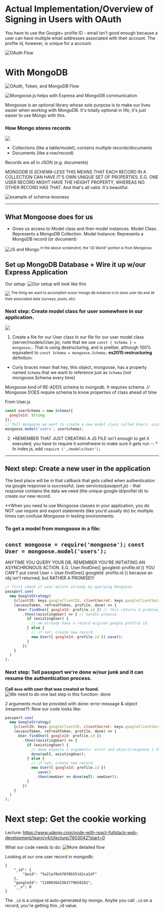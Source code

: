 # Actual Implementation/Overview of Signing in Users with OAuth

You have to use the Google+ profile ID - email isn't good enough because a user can have multiple email addresses associated with their account. The profile id, however, is unique for a account.

![OAuth Flow](https://www.dropbox.com/s/sq0o21t7qmveb3o/Screenshot%202017-11-28%2010.59.37.png?raw=1)

# With MongoDB
![OAuth, Token, and MongoDB Flow](https://www.dropbox.com/s/n8vkr4udbjtpo85/Screenshot%202017-11-28%2011.01.49.png?raw=1)

![Mongoose.js helps with Express and MongoDB communication](https://www.dropbox.com/s/inazpxjkdlxf2qe/Screenshot%202017-12-01%2011.22.19.png?raw=1)

Mongoose is an optional library whose sole purpose is to make our lives easier when working with MongoDB. It's totally optional in life, it's just easier to use Mongo with this.

### How Mongo stores records
![](https://www.dropbox.com/s/jlquh4df25ccbsx/Screenshot%202017-12-01%2011.23.51.png?raw=1)

* Collections (like a table/model); contains multiple records/documents
* Documents (like a row/record)

Records are all in JSON (e.g. documents)

*MONGODB IS SCHEMA-LESS* THIS MEANS THAT EACH RECORD IN A COLLECTION CAN HAVE IT'S OWN UNIQUE SET OF PROPERTIES. E.G. ONE USER RECORD MIGHT HAVE THE HEIGHT PROPERTY, WHEREAS NO OTHER RECORD HAS THAT. And that's all valid. It's beautiful. 

![example of schema-lessness](https://www.dropbox.com/s/6zjyvyny1t60yhu/Screenshot%202017-12-01%2011.26.30.png?raw=1)

---

## What Mongoose does for us

* Gives us access to Model class and then model instances.
Model Class: Represents a MongoDB Collection.
Model Instance: Represents a MongoDB record (or document)

![JS and Mongo](https://www.dropbox.com/s/fec4edbm07isv9q/Screenshot%202017-12-01%2011.27.54.png?raw=1)
<sup>In the above screenshot, the "JS World" portion is from Mongoose.</sup>

## Set up MongoDB Database + Wire it up w/our Express Application
Our setup:
![Our setup will look like this](https://www.dropbox.com/s/of38iggc58uz1sv/Screenshot%202017-12-01%2011.32.32.png?raw=1)

![](https://www.dropbox.com/s/1avcycdxe7r6xb1/Screenshot%202017-12-01%2011.53.44.png?raw=1)
<sup>The thing we want to accomplish w/our mongo db instance is to store user ids and all their associated data (surveys, posts, etc)</sup>

### Next step: Create model class for user somewhere in our application.
![](https://www.dropbox.com/s/6osxsdsu77y3whw/Screenshot%202017-12-01%2011.57.00.png?raw=1)

1. Create a file for our User class
In our file for our user model class (server/models/User.js), note that we use `const { Schema } = mongoose;`. That is using destructuring, and is prettier, although 100% equivalent to `const Schema = mongoose.Schema;`
**es2015 restructuring** definition: 
- Curly braces mean that hey, this object, mongoose, has a property named `Schema` that we want to reference just as `Schema` (not mongoose.Schema every time) 

Mongoose kind of RE-ADDS schema to mongodb. It requires schema.
// Mongoose DOES require schema to know properties of class ahead of time

From User.js
```js
const userSchema = new Schema({
  googleId: String
});
// Tell mongoose we want to create a new model class called Users, using userSchema
mongoose.model('users', userSchema);
```
2. *REMEMBER THAT JUST CREATING A JS FILE isn't enough to get it executed; you have to require it somehwere to make sure it gets run -- *
In index.js, add `require ('./models/User');`

---
## Next step: Create a new user in the application
The best place will be in that callback that gets called when authentication via google response is successful; (see services/passport.js) - that response contains the data we need (the unique google id/profiel id) to create our new record.

**When you need to use Mongoose classes in your application, you do NOT use require and export statements (like you'd usually do) bc multiple times can confuse Mongoose in testing environments:
### To get a model from mongoose in a file:
`const mongoose = require('mongoose');`
`const User = mongoose.model('users');`
---

ANYTIME YOU QUERY YOUR DB, REMEMBER YOU'RE INITIATING AN ASYNCHRONOUS ACTION. 
E.G. User.findOne({ googleId: profile.id })
YOU CAN'T put
const User = User.findOne({ googleId: profile.id }) because an obj isn't returned, but RATHER A PROMISE!!!

```js
// first check if user exists already by querying Mongoose
passport.use(
  new GoogleStrategy(
    {clientID: keys.googleClientID, clientSecret: keys.googleClientSecret, callbackURL: '/auth/google/callback'},
    (accessToken, refreshToken, profile, done) => {
      User.findOne({ googleId: profile.id }) // this returns a promise, not an object
        .then((existingUser) => { // handle promise
          if (existingUser) {
            // we already have a record w/given google profile id
          } else {
            // if not, create new record
            new User({ googleId: profile.id }).save();
          }
        })
    }
  )
);
```

### Next step: Tell passport we're done w/our junk and it can resume the authentication process.

**Call `done` with user that was created or found.**
![We need to do one last step in this function- done](https://www.dropbox.com/s/i3gn49mzsu1hkre/Screenshot%202017-12-01%2012.46.24.png?raw=1)

2 arguments must be provided with done: error message & object (response?):
Now our code looks like:
```js
passport.use(
  new GoogleStrategy(
    {clientID: keys.googleClientID, clientSecret: keys.googleClientSecret, callbackURL: '/auth/google/callback'},
    (accessToken, refreshToken, profile, done) => {
      User.findOne({ googleId: profile.id })
        .then((existingUser) => {
          if (existingUser) {
            // done expects 2 arguments: error and object/response i think
            done(null, existingUser);
          } else {
            // if not, create new record
            new User({ googleId: profile.id })
              .save()
              .then(newUser => done(null, newUser));
          }
        })
    }
  )
);
```

# Next step: Get the cookie working
Lecture: https://www.udemy.com/node-with-react-fullstack-web-development/learn/v4/t/lecture/7603042?start=0

What our code needs to do: 
![More detailed flow](https://www.dropbox.com/s/tk298yhdiiry8xb/Screenshot%202017-12-01%2013.14.49.png?raw=1)

Looking at our one user record in mongodb:
```
{
    "_id": {
        "$oid": "5a21a70a5f8f8b55162ca1df"
    },
    "googleId": "110893641563779658181",
    "__v": 0
}
```
The `_id` is a unique id auto-generated by mongo. Anytie you call `.id` on a record, you're getting this _id value.

